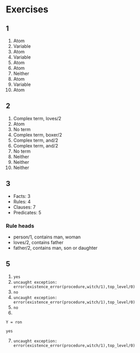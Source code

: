 # Exercises
## 1
1. Atom
2. Variable
3. Atom
4. Variable
5. Atom
6. Atom
7. Neither
8. Atom
9. Variable
10. Atom

## 2
1. Complex term, loves/2
2. Atom
3. No term
4. Complex term, boxer/2
5. Complex term, and/2
6. Complex term, and/2
7. No term
8. Neither
9. Neither
10. Neither

## 3
- Facts: 3
- Rules: 4
- Clauses: 7
- Predicates: 5
### Rule heads
- person/1, contains man, woman
- loves/2, contains father
- father/2, contains man, son or daughter

## 5
1. `yes`
2. `uncaught exception: error(existence_error(procedure,witch/1),top_level/0)`
3. `no`
4. `uncaught exception: error(existence_error(procedure,witch/1),top_level/0)`
5. `no`
6.
```
Y = ron

yes
```
7. `uncaught exception: error(existence_error(procedure,witch/1),top_level/0)`
